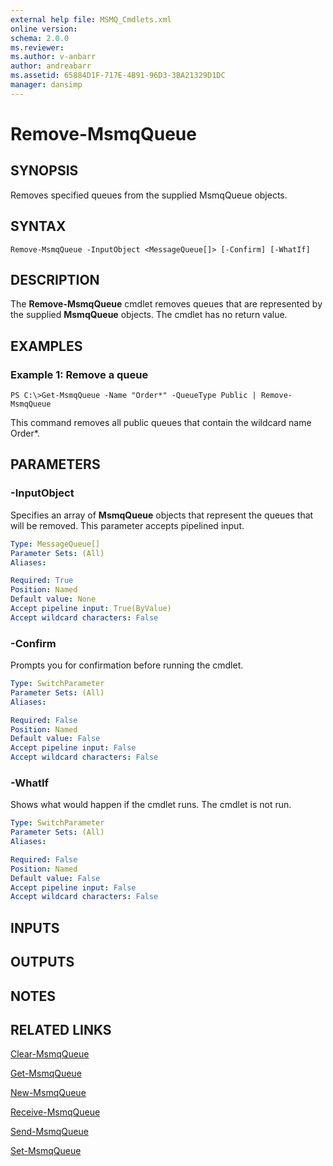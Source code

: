 ```yaml
---
external help file: MSMQ_Cmdlets.xml
online version: 
schema: 2.0.0
ms.reviewer:
ms.author: v-anbarr
author: andreabarr
ms.assetid: 65884D1F-717E-4B91-96D3-3BA21329D1DC
manager: dansimp
---
```


# Remove-MsmqQueue

## SYNOPSIS
Removes specified queues from the supplied MsmqQueue objects.

## SYNTAX

```
Remove-MsmqQueue -InputObject <MessageQueue[]> [-Confirm] [-WhatIf]
```

## DESCRIPTION
The **Remove-MsmqQueue** cmdlet removes queues that are represented by the supplied **MsmqQueue** objects.
The cmdlet has no return value.

## EXAMPLES

### Example 1: Remove a queue
```
PS C:\>Get-MsmqQueue -Name "Order*" -QueueType Public | Remove-MsmqQueue
```

This command removes all public queues that contain the wildcard name Order*.

## PARAMETERS

### -InputObject
Specifies an array of **MsmqQueue** objects that represent the queues that will be removed.
This parameter accepts pipelined input.

```yaml
Type: MessageQueue[]
Parameter Sets: (All)
Aliases: 

Required: True
Position: Named
Default value: None
Accept pipeline input: True(ByValue)
Accept wildcard characters: False
```

### -Confirm
Prompts you for confirmation before running the cmdlet.

```yaml
Type: SwitchParameter
Parameter Sets: (All)
Aliases: 

Required: False
Position: Named
Default value: False
Accept pipeline input: False
Accept wildcard characters: False
```

### -WhatIf
Shows what would happen if the cmdlet runs.
The cmdlet is not run.

```yaml
Type: SwitchParameter
Parameter Sets: (All)
Aliases: 

Required: False
Position: Named
Default value: False
Accept pipeline input: False
Accept wildcard characters: False
```

## INPUTS

## OUTPUTS

## NOTES

## RELATED LINKS

[Clear-MsmqQueue](./Clear-MsmqQueue.md)

[Get-MsmqQueue](./Get-MsmqQueue.md)

[New-MsmqQueue](./New-MsmqQueue.md)

[Receive-MsmqQueue](./Receive-MsmqQueue.md)

[Send-MsmqQueue](./Send-MsmqQueue.md)

[Set-MsmqQueue](./Set-MsmqQueue.md)

